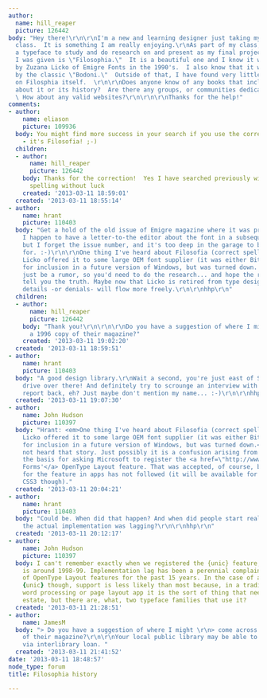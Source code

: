 ```yaml
---
author:
  name: hill_reaper
  picture: 126442
body: "Hey there!\r\n\r\nI'm a new and learning designer just taking my first typography
  class.  It is something I am really enjoying.\r\nAs part of my class, I was assigned
  a typeface to study and do research on and present as my final project.  The face
  I was given is \"Filosophia.\"  It is a beautiful one and I know it was developed
  by Zuzana Licko of Emigre Fonts in the 1990's.  I also know that it was inspired
  by the classic \"Bodoni.\"  Outside of that, I have found very little information
  on Filosphia itself.  \r\n\r\nDoes anyone know of any books that include information
  about it or its history?  Are there any groups, or communities dedicated to Filosophia?
  \ How about any valid websites?\r\n\r\n\r\nThanks for the help!"
comments:
- author:
    name: eliason
    picture: 109936
  body: You might find more success in your search if you use the correct spelling
    - it's Filosofia! ;-)
  children:
  - author:
      name: hill_reaper
      picture: 126442
    body: Thanks for the correction!  Yes I have searched previously with the correct
      spelling without luck
    created: '2013-03-11 18:59:01'
  created: '2013-03-11 18:55:14'
- author:
    name: hrant
    picture: 110403
  body: "Get a hold of the old issue of Emigre magazine where it was premiered. (BTW,
    I happen to have a letter-to-the editor about the font in a subsequent issue,
    but I forget the issue number, and it's too deep in the garage to bother looking
    for. :-)\r\n\r\nOne thing I've heard about Filosofia (correct spelling) is that
    Licko offered it to some large OEM font supplier (it was either Bitstream or Monotype)
    for inclusion in a future version of Windows, but was turned down. But that could
    just be a rumor, so you'd need to do the research... and hope the right people
    tell you the truth. Maybe now that Licko is retired from type design (?) such
    details -or denials- will flow more freely.\r\n\r\nhhp\r\n"
  children:
  - author:
      name: hill_reaper
      picture: 126442
    body: "Thank you!\r\n\r\n\r\nDo you have a suggestion of where I might come across
      a 1996 copy of their magazine?"
    created: '2013-03-11 19:02:20'
  created: '2013-03-11 18:59:51'
- author:
    name: hrant
    picture: 110403
  body: "A good design library.\r\nWait a second, you're just east of Sacramento -
    drive over there! And definitely try to scrounge an interview with Licko. And
    report back, eh? Just maybe don't mention my name... :-)\r\n\r\nhhp\r\n"
  created: '2013-03-11 19:07:30'
- author:
    name: John Hudson
    picture: 110397
  body: "Hrant: <em>One thing I've heard about Filosofia (correct spelling) is that
    Licko offered it to some large OEM font supplier (it was either Bitstream or Monotype)
    for inclusion in a future version of Windows, but was turned down.</em>\r\n\r\nI've
    not heard that story. Just possibly it is a confusion arising from Filosofia being
    the basis for asking Microsoft to register the <a href=\"http://www.microsoft.com/typography/otspec/features_uz.htm#unic\">'Unicase
    Forms'</a> OpenType Layout feature. That was accepted, of course, but support
    for the feature in apps has not followed (it will be available for webfonts with
    CSS3 though)."
  created: '2013-03-11 20:04:21'
- author:
    name: hrant
    picture: 110403
  body: "Could be. When did that happen? And when did people start realizing that
    the actual implementation was lagging?\r\n\r\nhhp\r\n"
  created: '2013-03-11 20:12:17'
- author:
    name: John Hudson
    picture: 110397
  body: I can't remember exactly when we registered the {unic} feature, but my guess
    is around 1998-99. Implementation lag has been a perennial complaint for a lot
    of OpenType Layout features for the past 15 years. In the case of a feature like
    {unic} though, support is less likely than most because, in a traditional desktop
    word processing or page layout app it is the sort of thing that needs UI real
    estate, but there are, what, two typeface families that use it?
  created: '2013-03-11 21:28:51'
- author:
    name: JamesM
  body: "> Do you have a suggestion of where I might \r\n> come across a 1996 copy
    of their magazine?\r\n\r\nYour local public library may be able to get a copy
    via interlibrary loan. "
  created: '2013-03-11 21:41:52'
date: '2013-03-11 18:48:57'
node_type: forum
title: Filosophia history

---
```

